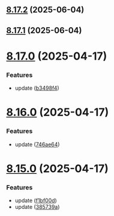 ## [8.17.2](https://github.com/msobiecki/eslint-config/compare/v8.17.1...v8.17.2) (2025-06-04)



## [8.17.1](https://github.com/msobiecki/eslint-config/compare/v8.17.0...v8.17.1) (2025-06-04)



# [8.17.0](https://github.com/msobiecki/eslint-config/compare/v8.16.0...v8.17.0) (2025-04-17)


### Features

* update ([b3498f4](https://github.com/msobiecki/eslint-config/commit/b3498f4a5bfad1562ec73c034e7da34304c917cd))



# [8.16.0](https://github.com/msobiecki/eslint-config/compare/v8.15.0...v8.16.0) (2025-04-17)


### Features

* update ([746ae64](https://github.com/msobiecki/eslint-config/commit/746ae6488763bbad5302e7d223448f1559a1fdec))



# [8.15.0](https://github.com/msobiecki/eslint-config/compare/v8.14.1...v8.15.0) (2025-04-17)


### Features

* update ([f1bf00d](https://github.com/msobiecki/eslint-config/commit/f1bf00d07c0c0dc2ac1e72a501e1817b54c69aa8))
* update ([385739a](https://github.com/msobiecki/eslint-config/commit/385739af1c3614782c288377d61e5944c7bad084))



